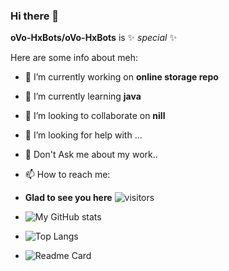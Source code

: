### Hi there 👋

**oVo-HxBots/oVo-HxBots** is  ✨ _special_ ✨

Here are some info about meh:

- 🔭 I’m currently working on **__online storage repo__**
- 🌱 I’m currently learning **__java__**
- 👯 I’m looking to collaborate on **__nill__**
- 🤔 I’m looking for help with ...
- 💬 Don't Ask me about my work..
- 📫 How to reach me: 



- **Glad to see you here** ![visitors](https://visitor-badge.glitch.me/badge?page_id=page.id)
- ![My GitHub stats](https://github-readme-stats.vercel.app/api?username=oVo-HxBots&count_private=true&show_icons=true&theme=vue)

- ![Top Langs](https://github-readme-stats.vercel.app/api/top-langs/?username=oVo-HxBots&theme=vue&langs_count=10)

- ![Readme Card](https://github-readme-stats.vercel.app/api/pin/?username=oVoIndia&repo=MultiUpload-Bot&theme=vue)
